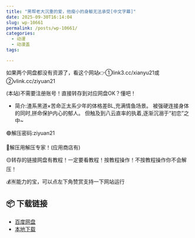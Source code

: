 ```yaml
---
title: "黑帮老大沉重的爱，他瘦小的身躯无法承受[中文字幕]"
date: 2025-09-30T16:14:04
slug: wp-10661
permalink: /posts/wp-10661/
categories:
  - 动漫
  - 动漫盖
tags:

---
```


如果两个网盘都没有资源了，看这个网站👉①link3.cc/xianyu21或②vlink.cc/ziyuan21

(本站)不需要注册账号！直接转存到对应网盘OK？懂吧！

*   简介:渣系黑道×苦命正太系少年的体格差BL,充满情鱼场景。 被强硬连接身体的同时,拼命保护内心的郁人。 但触及到八云直率的执着,逐渐沉溺于“初恋”之中~

🟢解压密码:ziyuan21

🔵解压用解压专家！(应用商店有)

🟡转存的链接网盘有教程！一定要看教程！按教程操作！不按教程操作你不会解压！

💰🈶能力的宝，可以点左下角赞赏支持一下网站运行

## 📦 下载链接
- [百度网盘](https://blziyuan21.com/pay-download/10661?key=1790a1b0ca&down_id=0)
- [本地下载](https://blziyuan21.com/pay-download/10661?key=1790a1b0ca&down_id=1)

